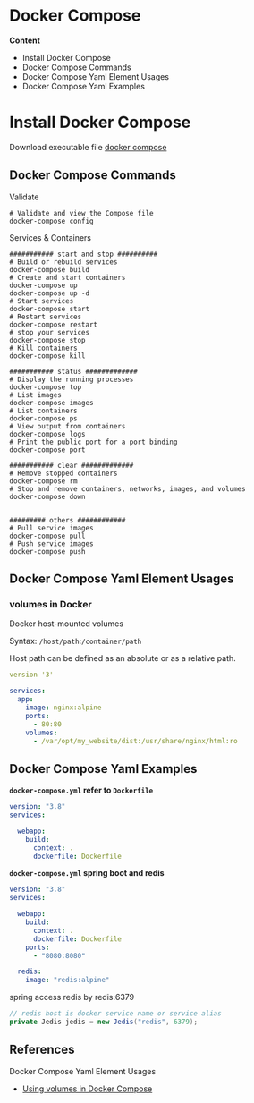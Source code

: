 # Docker Compose

**Content**

- Install Docker Compose
- Docker Compose Commands
- Docker Compose Yaml Element Usages
- Docker Compose Yaml Examples

# Install Docker Compose

Download executable file [docker compose](https://docs.docker.com/compose/install/#alternative-install-options)





## Docker Compose Commands

Validate 

```shell
# Validate and view the Compose file
docker-compose config
```

Services & Containers

```shell
########### start and stop ##########
# Build or rebuild services
docker-compose build
# Create and start containers
docker-compose up
docker-compose up -d
# Start services
docker-compose start
# Restart services
docker-compose restart
# stop your services
docker-compose stop
# Kill containers
docker-compose kill

########### status #############
# Display the running processes
docker-compose top
# List images
docker-compose images
# List containers
docker-compose ps
# View output from containers
docker-compose logs
# Print the public port for a port binding
docker-compose port

########### clear #############
# Remove stopped containers
docker-compose rm
# Stop and remove containers, networks, images, and volumes
docker-compose down


######### others ############
# Pull service images
docker-compose pull
# Push service images
docker-compose push
```



## Docker Compose Yaml Element Usages

### volumes in Docker

Docker host-mounted volumes

Syntax: `/host/path`:`/container/path`

Host path can be defined as an absolute or as a relative path.

```yaml
version '3'

services:
  app:
    image: nginx:alpine
    ports:
      - 80:80
    volumes:
      - /var/opt/my_website/dist:/usr/share/nginx/html:ro
```



## Docker Compose Yaml Examples

**`docker-compose.yml` refer to `Dockerfile`**

```yaml
version: "3.8"
services:

  webapp:
    build:
      context: .
      dockerfile: Dockerfile
```

**`docker-compose.yml` spring boot  and redis**

```yaml
version: "3.8"
services:

  webapp:
    build:
      context: .
      dockerfile: Dockerfile
    ports:
      - "8080:8080"

  redis:
    image: "redis:alpine"
```

spring access redis by redis:6379

```java
// redis host is docker service name or service alias
private Jedis jedis = new Jedis("redis", 6379);
```



## References

Docker Compose Yaml Element Usages

- [Using volumes in Docker Compose](https://devopsheaven.com/docker/docker-compose/volumes/2018/01/16/volumes-in-docker-compose.html)